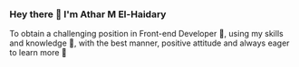 ### Hey there 🙌 I'm Athar M El-Haidary

<!--
**asar17/asar17** is a ✨ _special_ ✨ repository because its `README.md` (this file) appears on your GitHub profile.

Here are some ideas to get you started: 
 
--> To obtain a challenging position in Front-end Developer 🥰, using my skills and knowledge 💬, with the best manner, positive attitude and always eager to learn more 💪
